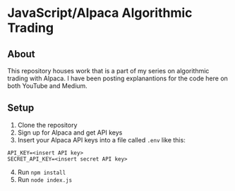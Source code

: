 # JavaScript/Alpaca Algorithmic Trading
## About
This repository houses work that is a part of my series on algorithmic trading with Alpaca. I have been posting explanantions for the code here on both YouTube and Medium.

## Setup
1) Clone the repository
2) Sign up for Alpaca and get API keys
3) Insert your Alpaca API keys into a file called `.env` like this:
```
API_KEY=<insert API key>
SECRET_API_KEY=<insert secret API key>
```
4) Run `npm install`
5) Run `node index.js`
